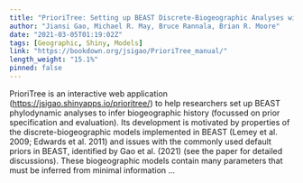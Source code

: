 ```yaml
---
title: "PrioriTree: Setting up BEAST Discrete-Biogeographic Analyses with Visualized Priors and Assessing Their Impact"
author: "Jiansi Gao, Michael R. May, Bruce Rannala, Brian R. Moore"
date: "2021-03-05T01:19:02Z"
tags: [Geographic, Shiny, Models]
link: "https://bookdown.org/jsigao/PrioriTree_manual/"
length_weight: "15.1%"
pinned: false
---
```


PrioriTree is an interactive web application (https://jsigao.shinyapps.io/prioritree/) to help researchers set up BEAST phylodynamic analyses to infer biogeographic history (focussed on prior specification and evaluation).
Its development is motivated by properties of the discrete-biogeographic models implemented in BEAST (Lemey et al. 2009; Edwards et al. 2011) and issues with the commonly used default priors in BEAST, identified by Gao et al. (2021) (see the paper for detailed discussions). These biogeographic models contain many parameters that must be inferred from minimal information ...
